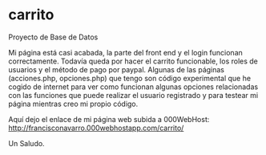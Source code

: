 # carrito
Proyecto de Base de Datos

Mi página está casi acabada, la parte del front end y el login funcionan correctamente.
Todavía queda por hacer el carrito funcionable, los roles de usuarios y el método de pago por paypal.
Algunas de las páginas (acciones.php, opciones.php) que tengo son código experimental que he cogido de internet para ver como funcionan algunas opciones
relacionadas con las funciones que puede realizar el usuario registrado y para testear mi página mientras creo mi propio código.

Aquí dejo el enlace de mi página web subida a 000WebHost: http://francisconavarro.000webhostapp.com/carrito/

Un Saludo.
